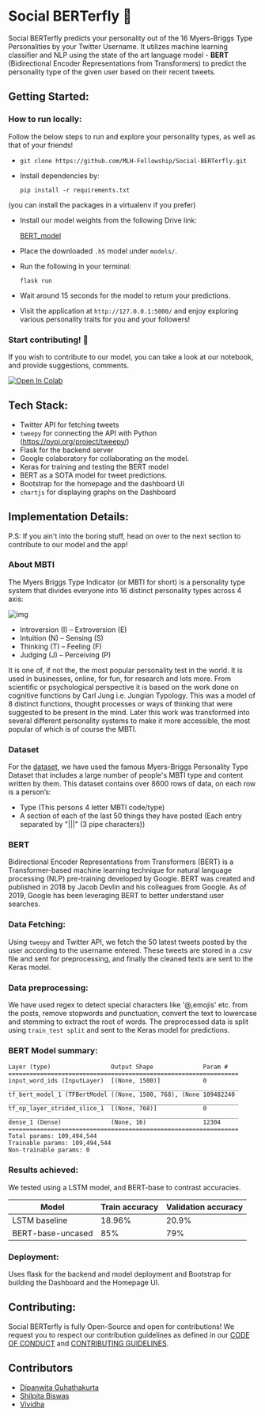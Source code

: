 # Social BERTerfly 🦋
 
Social BERTerfly predicts your personality out of the 16 Myers-Briggs Type Personalities by your Twitter Username. It utilizes machine learning classifier and NLP using the state of the art language model - **BERT** (Bidirectional Encoder Representations from Transformers) to predict the personality type of the given user based on their recent tweets.

## Getting Started:

### How to run locally:

Follow the below steps to run and explore your personality types, as well as that of your friends!

- `git clone https://github.com/MLH-Fellowship/Social-BERTerfly.git`
- Install dependencies by: 

  `pip install -r requirements.txt`

(you can install the packages in a virtualenv if you prefer)
- Install our model weights from the following Drive link:

  [BERT_model](https://drive.google.com/file/d/1yDt-fs0lYFGgplwlteKRd7xSxH8RVcIf/view?usp=sharing)

- Place the downloaded `.h5` model under `models/`.
- Run the following in your terminal:

  `flask run`
- Wait around 15 seconds for the model to return your predictions.
- Visit the application at `http://127.0.0.1:5000/` and enjoy exploring various personality traits for you and your followers!

### Start contributing! 📣 

If you wish to contribute to our model, you can take a look at our notebook, and provide suggestions, comments.

  [![Open In Colab](https://colab.research.google.com/assets/colab-badge.svg)](https://colab.research.google.com/drive/10Dj-ySjfZVqOWg25ywmPsdrnk9XJoFP-?usp=sharing)
  
## Tech Stack:

- Twitter API for fetching tweets 
- `tweepy` for connecting the API with Python (https://pypi.org/project/tweepy/)
- Flask for the backend server
- Google colaboratory for collaborating on the model. 
- Keras for training and testing the BERT model
- BERT as a SOTA model for tweet predictions.
 - Bootstrap for the homepage and the dashboard UI
 - `chartjs` for displaying graphs on the Dashboard

## Implementation Details:

P.S: If you ain't into the boring stuff, head on over to the next section to contribute to our model and the app!

### About MBTI 
The Myers Briggs Type Indicator (or MBTI for short) is a personality type system that divides everyone into 16 distinct personality types across 4 axis:

![img](https://i1.wp.com/www.honorsgradu.com/wp-content/uploads/2020/02/mbtifinal.jpg?resize=400%2C380&ssl=1)

- Introversion (I) – Extroversion (E)
- Intuition (N) – Sensing (S)
- Thinking (T) – Feeling (F)
- Judging (J) – Perceiving (P)

It is one of, if not the, the most popular personality test in the world. It is used in businesses, online, for fun, for research and lots more. From scientific or psychological perspective it is based on the work done on cognitive functions by Carl Jung i.e. Jungian Typology. This was a model of 8 distinct functions, thought processes or ways of thinking that were suggested to be present in the mind. Later this work was transformed into several different personality systems to make it more accessible, the most popular of which is of course the MBTI.

### Dataset 

For the [dataset](https://www.kaggle.com/datasnaek/mbti-type), we have used the famous Myers-Briggs Personality Type Dataset that includes a large number of people's MBTI type and content written by them.
This dataset contains over 8600 rows of data, on each row is a person’s:
- Type (This persons 4 letter MBTI code/type)
- A section of each of the last 50 things they have posted (Each entry separated by "|||" (3 pipe characters))

### BERT 
Bidirectional Encoder Representations from Transformers (BERT) is a Transformer-based machine learning technique for natural language processing (NLP) pre-training developed by Google. BERT was created and published in 2018 by Jacob Devlin and his colleagues from Google. As of 2019, Google has been leveraging BERT to better understand user searches.

### Data Fetching:

Using `tweepy` and Twitter API, we fetch the 50 latest tweets posted by the user according to the username entered. These tweets are stored in a .csv file and sent for preprocessing, and finally the cleaned texts are sent to the Keras model.

### Data preprocessing:

We have used regex to detect special characters like '@,emojis' etc. from the posts, remove stopwords and punctuation, convert the text to lowercase and stemming to extract the root of words. The preprocessed data is split using `train_test split` and sent to the Keras model for predictions.

### BERT Model summary:

```
Layer (type)                 Output Shape              Param #   
=================================================================
input_word_ids (InputLayer)  [(None, 1500)]            0         
_________________________________________________________________
tf_bert_model_1 (TFBertModel ((None, 1500, 768), (None 109482240 
_________________________________________________________________
tf_op_layer_strided_slice_1  [(None, 768)]             0         
_________________________________________________________________
dense_1 (Dense)              (None, 16)                12304     
=================================================================
Total params: 109,494,544
Trainable params: 109,494,544
Non-trainable params: 0
```

### Results achieved:

We tested using a LSTM model, and BERT-base to contrast accuracies.

| Model      | Train accuracy | Validation accuracy
| ----------- | ----------- | ---------------| 
| LSTM baseline      |  18.96%       | 20.9%|
| BERT-base-uncased   | 85%        | 79%|

### Deployment:

Uses flask for the backend and model deployment and Bootstrap for building the Dashboard and the Homepage UI. 

## Contributing:

Social BERTerfly is fully Open-Source and open for contributions! We request you to respect our contribution guidelines as defined in our [CODE OF CONDUCT](https://github.com/MLH-Fellowship/Social-BERTerfly/blob/main/CODE_OF_CONDUCT.md) and [CONTRIBUTING GUIDELINES](https://github.com/MLH-Fellowship/Social-BERTerfly/blob/main/CONTRIBUTING.md). 


## Contributors
- [Dipanwita Guhathakurta](https://github.com/susiejojo)
- [Shilpita Biswas](https://github.com/sh-biswas)
- [Vividha](https://github.com/V2dha)
